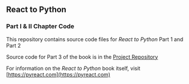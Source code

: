 ## React to Python
### Part I & II Chapter Code

This repository contains source code files for *React to Python* Part 1 and Part 2

Source code for Part 3 of the book is in the [Project Repository](https://github.com/rtp-book/project)

For information on the *React to Python* book itself, visit [https://pyreact.com](https://pyreact.com)
